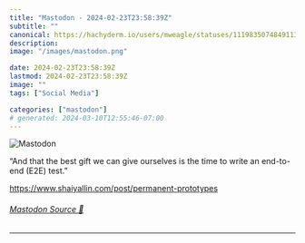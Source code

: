 ```yaml
---
title: "Mastodon - 2024-02-23T23:58:39Z"
subtitle: ""
canonical: https://hachyderm.io/users/mweagle/statuses/111983507484911381
description:
image: "/images/mastodon.png"

date: 2024-02-23T23:58:39Z
lastmod: 2024-02-23T23:58:39Z
image: ""
tags: ["Social Media"]

categories: ["mastodon"]
# generated: 2024-03-10T12:55:46-07:00
---
```

![Mastodon](/images/mastodon.png)

<p>“And that the best gift we can give ourselves is the time to write an end-to-end (E2E) test.”</p><p><a href="https://www.shaiyallin.com/post/permanent-prototypes" target="_blank" rel="nofollow noopener noreferrer" translate="no"><span class="invisible">https://www.</span><span class="ellipsis">shaiyallin.com/post/permanent-</span><span class="invisible">prototypes</span></a></p>


###### [Mastodon Source 🐘](https://hachyderm.io/@mweagle/111983507484911381)

___
